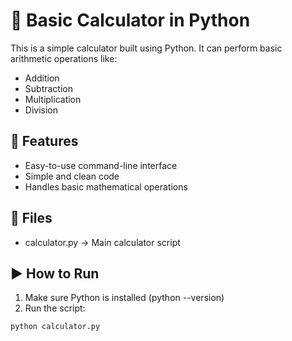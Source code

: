 # 🧮 Basic Calculator in Python

This is a simple calculator built using Python. It can perform basic arithmetic operations like:

- Addition
- Subtraction
- Multiplication
- Division

## 🚀 Features

- Easy-to-use command-line interface
- Simple and clean code
- Handles basic mathematical operations

## 📂 Files

- calculator.py → Main calculator script

## ▶ How to Run

1. Make sure Python is installed (python --version)
2. Run the script:

```bash
python calculator.py 
